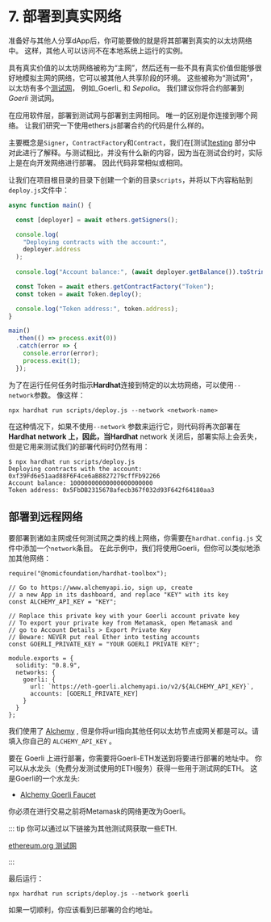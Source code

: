 # 7. 部署到真实网络

准备好与其他人分享dApp后，你可能要做的就是将其部署到真实的以太坊网络中。 这样，其他人可以访问不在本地系统上运行的实例。

具有真实价值的以太坊网络被称为“主网”，然后还有一些不具有真实价值但能够很好地模拟主网的网络，它可以被其他人共享阶段的环境。 这些被称为“测试网”，以太坊有多个[测试网]((https://decert.me/tutorial/solidity/ethereum/evm_network#%E5%8C%BA%E5%9D%97%E9%93%BE%E7%BD%91%E7%BB%9C))， 例如_Goerli_ 和 _Sepolia_。 我们建议你将合约部署到 _Goerli_ 测试网。

在应用软件层，部署到测试网与部署到主网相同。 唯一的区别是你连接到哪个网络。 让我们研究一下使用ethers.js部署合约的代码是什么样的。

主要概念是`Signer`，`ContractFactory`和`Contract`，我们在[测试][testing](testing-contracts.md) 部分中对此进行了解释。与测试相比，并没有什么新的内容，因为当在测试合约时，实际上是在向开发网络进行部署。 因此代码非常相似或相同。

让我们在项目根目录的目录下创建一个新的目录`scripts`，并将以下内容粘贴到 `deploy.js`文件中：

```js
async function main() {

  const [deployer] = await ethers.getSigners();

  console.log(
    "Deploying contracts with the account:",
    deployer.address
  );
  
  console.log("Account balance:", (await deployer.getBalance()).toString());

  const Token = await ethers.getContractFactory("Token");
  const token = await Token.deploy();

  console.log("Token address:", token.address);
}

main()
  .then(() => process.exit(0))
  .catch(error => {
    console.error(error);
    process.exit(1);
  });
```

为了在运行任何任务时指示**Hardhat**连接到特定的以太坊网络，可以使用`--network`参数。 像这样：

```
npx hardhat run scripts/deploy.js --network <network-name>
```

在这种情况下，如果不使用`--network` 参数来运行它，则代码将再次部署在**Hardhat network **上，因此，当**Hardhat** network 关闭后，部署实际上会丢失，但是它用来测试我们的部署代码时仍然有用：

```
$ npx hardhat run scripts/deploy.js
Deploying contracts with the account: 0xf39Fd6e51aad88F6F4ce6aB8827279cffFb92266
Account balance: 10000000000000000000000
Token address: 0x5FbDB2315678afecb367f032d93F642f64180aa3
```

## 部署到远程网络

要部署到诸如主网或任何测试网之类的线上网络，你需要在`hardhat.config.js` 文件中添加一个`network`条目。 在此示例中，我们将使用Goerli，但你可以类似地添加其他网络：

```js{5,11,15-20}
require("@nomicfoundation/hardhat-toolbox");

// Go to https://www.alchemyapi.io, sign up, create
// a new App in its dashboard, and replace "KEY" with its key
const ALCHEMY_API_KEY = "KEY";

// Replace this private key with your Goerli account private key
// To export your private key from Metamask, open Metamask and
// go to Account Details > Export Private Key
// Beware: NEVER put real Ether into testing accounts
const GOERLI_PRIVATE_KEY = "YOUR GOERLI PRIVATE KEY";

module.exports = {
  solidity: "0.8.9",
  networks: {
    goerli: {
      url: `https://eth-goerli.alchemyapi.io/v2/${ALCHEMY_API_KEY}`,
      accounts: [GOERLI_PRIVATE_KEY]
    }
  }
};

```

我们使用了 [Alchemy](https://www.alchemy.com/?r=7d60e34c-b30a-4ffa-89d4-3c4efea4e14b) , 但是你将url指向其他任何以太坊节点或网关都是可以。请填入你自己的 `ALCHEMY_API_KEY` 。

要在 Goerli 上进行部署，你需要将Goerli-ETH发送到将要进行部署的地址中。 你可以从水龙头（免费分发测试使用的ETH服务）获得一些用于测试网的ETH。 这是Goerli的一个水龙头:

- [Alchemy Goerli Faucet](https://goerlifaucet.com/)

你必须在进行交易之前将Metamask的网络更改为Goerli。

::: tip
你可以通过以下链接为其他测试网获取一些ETH.

[ethereum.org 测试网](https://ethereum.org/en/developers/docs/networks/#ethereum-testnets)


:::

最后运行：
```
npx hardhat run scripts/deploy.js --network goerli
```

如果一切顺利，你应该看到已部署的合约地址。

